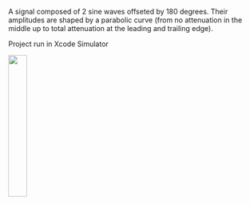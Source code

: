 A signal composed of 2 sine waves offseted by 180 degrees. 
Their amplitudes are shaped by a parabolic curve (from no attenuation in the middle up to total attenuation at the leading and trailing edge).

Project run in Xcode Simulator

<img src="https://github.com/user-attachments/assets/3235ca70-9d2a-41a7-8a88-7aecab6b4024" width=27% height=27%>
